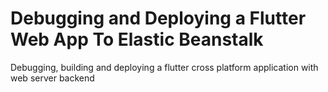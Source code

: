 # Debugging and Deploying a Flutter Web App To Elastic Beanstalk
Debugging, building and deploying a flutter cross platform application with web server backend
